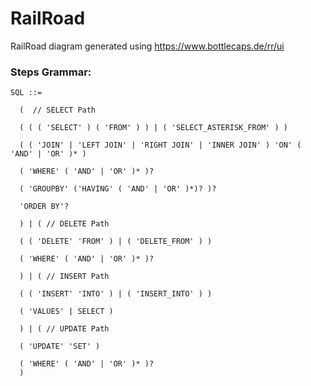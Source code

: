 # RailRoad
RailRoad diagram generated using https://www.bottlecaps.de/rr/ui

### Steps Grammar: 
```
SQL ::=  

  (  // SELECT Path

  ( ( ( 'SELECT' ) ( 'FROM' ) ) | ( 'SELECT_ASTERISK_FROM' ) )
  
  ( ( 'JOIN' | 'LEFT JOIN' | 'RIGHT JOIN' | 'INNER JOIN' ) 'ON' ( 'AND' | 'OR' )* ) 

  ( 'WHERE' ( 'AND' | 'OR' )* )? 

  ( 'GROUPBY' ('HAVING' ( 'AND' | 'OR' )*)? )? 

  'ORDER BY'?

  ) | ( // DELETE Path

  ( ( 'DELETE' 'FROM' ) | ( 'DELETE_FROM' ) )

  ( 'WHERE' ( 'AND' | 'OR' )* )?

  ) | ( // INSERT Path

  ( ( 'INSERT' 'INTO' ) | ( 'INSERT_INTO' ) )

  ( 'VALUES' | SELECT )

  ) | ( // UPDATE Path

  ( 'UPDATE' 'SET' )

  ( 'WHERE' ( 'AND' | 'OR' )* )?
  )
```
